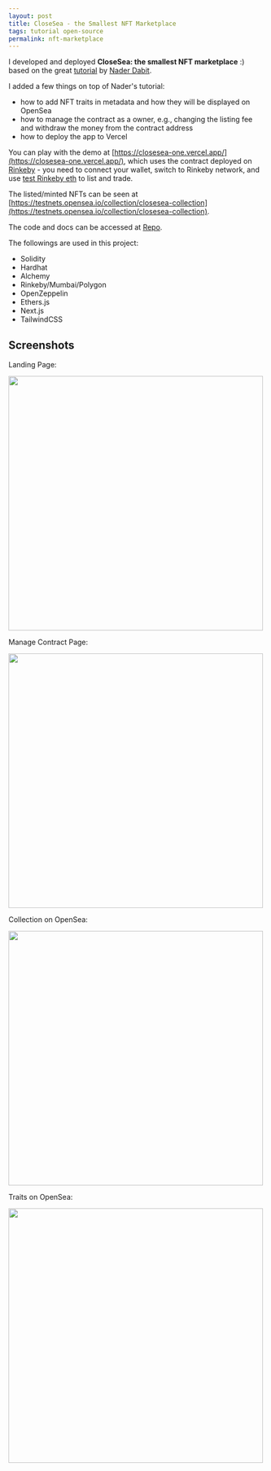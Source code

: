 ```yaml
---
layout: post
title: CloseSea - the Smallest NFT Marketplace
tags: tutorial open-source
permalink: nft-marketplace
---
```


I developed and deployed **CloseSea: the smallest NFT marketplace** :) based on the great [tutorial](https://dev.to/edge-and-node/building-scalable-full-stack-apps-on-ethereum-with-polygon-2cfb) by [Nader Dabit](https://twitter.com/dabit3).

I added a few things on top of Nader's tutorial:

- how to add NFT traits in metadata and how they will be displayed on OpenSea
- how to manage the contract as a owner, e.g., changing the listing fee and withdraw the money from the contract address
- how to deploy the app to Vercel

You can play with the demo at [https://closesea-one.vercel.app/](https://closesea-one.vercel.app/), which uses the contract deployed on [Rinkeby](https://rinkeby.etherscan.io/address/0xf8b580081eC9b00d6A43e29747BE3D19898a1961) - you need to connect your wallet, switch to Rinkeby network, and use [test Rinkeby eth](https://harrywang.me/get-eth) to list and trade.

The listed/minted NFTs can be seen at [https://testnets.opensea.io/collection/closesea-collection](https://testnets.opensea.io/collection/closesea-collection).

The code and docs can be accessed at [Repo](https://github.com/harrywang/closesea).

The followings are used in this project:

- Solidity
- Hardhat
- Alchemy
- Rinkeby/Mumbai/Polygon
- OpenZeppelin
- Ethers.js
- Next.js
- TailwindCSS

## Screenshots

Landing Page:

<img class="mx-auto" width='500' src="https://user-images.githubusercontent.com/595772/172938229-8dbcdb2e-dc53-4b3d-9eb3-e9fea73e665d.png">

Manage Contract Page:

<img class="mx-auto" width='500' src="https://user-images.githubusercontent.com/595772/172937530-9743a964-1334-4e3f-b811-cb4841319542.png">

Collection on OpenSea:

<img class="mx-auto" width='500' src="https://user-images.githubusercontent.com/595772/172938505-0ccace98-f58d-4cf8-8d75-615f473d60da.png">

Traits on OpenSea:

<img class="mx-auto" width='500' src="https://user-images.githubusercontent.com/595772/172937610-e55b66fb-9089-4f7d-b1a3-be5398058049.png">
